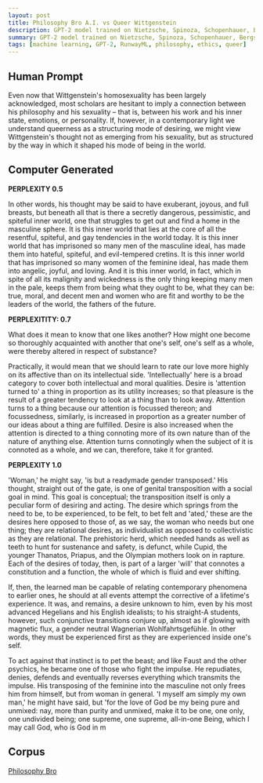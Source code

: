 ```yaml
---
layout: post
title: Philosophy Bro A.I. vs Queer Wittgenstein
description: GPT-2 model trained on Nietzsche, Spinoza, Schopenhauer, Bergson, William James on Wittgenstein's Homosexuality
summary: GPT-2 model trained on Nietzsche, Spinoza, Schopenhauer, Bergson, William James
tags: [machine learning, GPT-2, RunwayML, philosophy, ethics, queer]
---
```


## Human Prompt

Even now that Wittgenstein's homosexuality has been largely acknowledged, most scholars are hesitant to imply a connection between his philosophy and his sexuality – that is, between his work and his inner state, emotions, or personality. If, however, in a contemporary light we understand queerness as a structuring mode of desiring, we might view Wittgenstein's thought not as emerging from his sexuality, but as structured by the way in which it shaped his mode of being in the world.

## Computer Generated

**PERPLEXITY 0.5**

In other words, his thought may be said to have exuberant, joyous, and full breasts, but beneath all that is there a secretly dangerous, pessimistic, and spiteful inner world, one that struggles to get out and find a home in the masculine sphere. It is this inner world that lies at the core of all the resentful, spiteful, and gay tendencies in the world today. It is this inner world that has imprisoned so many men of the masculine ideal, has made them into hateful, spiteful, and evil-tempered cretins. It is this inner world that has imprisoned so many women of the feminine ideal, has made them into angelic, joyful, and loving. And it is this inner world, in fact, which in spite of all its malignity and wickedness is the only thing keeping many men in the pale, keeps them from being what they ought to be, what they can be: true, moral, and decent men and women who are fit and worthy to be the leaders of the world, the fathers of the future.

**PERPLEXITITY: 0.7**

What does it mean to know that one likes another? How might one become so thoroughly acquainted with another that one's self, one's self as a whole, were thereby altered in respect of substance?

Practically, it would mean that we should learn to rate our love more highly on its affective than on its intellectual side. 'Intellectually' here is a broad category to cover both intellectual and moral qualities. Desire is 'attention turned to' a thing in proportion as its utility increases; so that pleasure is the result of a greater tendency to look at a thing than to look away. Attention turns to a thing because our attention is focussed thereon; and focussedness, similarly, is increased in proportion as a greater number of our ideas about a thing are fulfilled. Desire is also increased when the attention is directed to a thing connoting more of its own nature than of the nature of anything else. Attention turns connotingly when the subject of it is connoted as a whole, and we can, therefore, take it for granted.

**PERPLEXITY 1.0**

'Woman,' he might say, 'is but a readymade gender transposed.' His thought, straight out of the gate, is one of genital transposition with a social goal in mind. This goal is conceptual; the transposition itself is only a peculiar form of desiring and acting. The desire which springs from the need to be, to be experienced, to be felt, to bet felt and 'ated,' these are the desires here opposed to those of, as we say, the woman who needs but one thing; they are relational desires, as individualist as opposed to collectivistic as they are relational. The prehistoric herd, which needed hands as well as teeth to hunt for sustenance and safety, is defunct, while Cupid, the younger Thanatos, Priapus, and the Olympian mothers look on in rapture. Each of the desires of today, then, is part of a larger 'will' that connotes a constitution and a function, the whole of which is fluid and ever shifting.

If, then, the learned man be capable of relating contemporary phenomena to earlier ones, he should at all events attempt the corrective of a lifetime's experience. It was, and remains, a desire unknown to him, even by his most advanced Hegelians and his English idealists; to his straight-A students, however, such conjunctive transitions conjure up, almost as if glowing with magnetic flux, a gender neutral Wagnerian Wohlfahrtsgefühle. In other words, they must be experienced first as they are experienced inside one's self.

To act against that instinct is to pet the beast; and like Faust and the other psychics, he became one of those who fight the impulse. He repudiates, denies, defends and eventually reverses everything which transmits the impulse. His transposing of the feminine into the masculine not only frees him from himself, but from woman in general. 'I myself am simply my own man,' he might have said, but 'for the love of God be my being pure and unmixed: nay, more than purity and unmixed, make it to be one, one only, one undivided being; one supreme, one supreme, all-in-one Being, which I may call God, who is God in m


## Corpus

[Philosophy Bro](/corpora)
